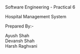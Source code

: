 Software Engineering - Practical 6

Hospital Management System

Prepared By:-

Ayush Shah  
Devansh Shah  
Harsh Raghvani
